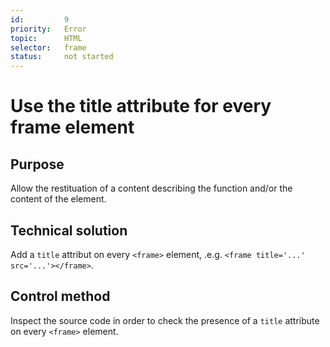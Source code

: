 ```yaml
---
id:         9
priority:   Error
topic:      HTML
selector:   frame
status:     not started
---
```


# Use the title attribute for every frame element

## Purpose

Allow the restituation of a content describing the function and/or the content of the element.

## Technical solution

Add a `title` attribut on every `<frame>` element, .e.g. `<frame title='...' src='...'></frame>`.

## Control method

Inspect the source code in order to check the presence of a `title` attribute on every `<frame>` element.

